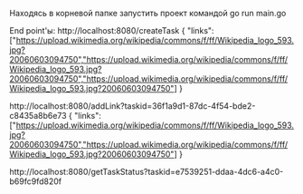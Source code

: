 Находясь в корневой папке запустить проект командой go run main.go

End point'ы:
http://localhost:8080/createTask 
{
    "links":["https://upload.wikimedia.org/wikipedia/commons/f/ff/Wikipedia_logo_593.jpg?20060603094750","https://upload.wikimedia.org/wikipedia/commons/f/ff/Wikipedia_logo_593.jpg?20060603094750","https://upload.wikimedia.org/wikipedia/commons/f/ff/Wikipedia_logo_593.jpg?20060603094750"]
}

http://localhost:8080/addLink?taskid=36f1a9d1-87dc-4f54-bde2-c8435a8b6e73 
{
    "links":["https://upload.wikimedia.org/wikipedia/commons/f/ff/Wikipedia_logo_593.jpg?20060603094750","https://upload.wikimedia.org/wikipedia/commons/f/ff/Wikipedia_logo_593.jpg?20060603094750"]
}

http://localhost:8080/getTaskStatus?taskid=e7539251-ddaa-4dc6-a4c0-b69fc9fd820f

